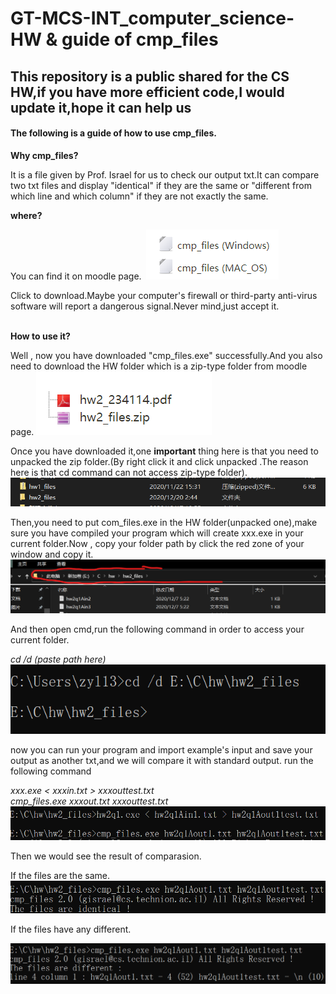 # GT-MCS-INT_computer_science-HW & guide of cmp_files
## This repository is a public shared for the CS HW,if you have more efficient code,I would update it,hope it can help us

#### The following is a guide of how to use cmp_files.

**Why cmp_files?**

  It is a file given by Prof. Israel for us to check our output txt.It can compare two txt files and display "identical" if they are the same or "different from which line and which column" if they are not exactly the same.

**where?**

You can find it on moodle page.
<img scr="https://github.com/Arlin-GT/GT-MCS-INT_computer_science/blob/test001/image/cmp_files_screenshot.png" >
![](image/cmp_files_screenshot.png)

Click to download.Maybe your computer's firewall or third-party anti-virus software will report a dangerous signal.Never mind,just accept it.  

<br>**How to use it?**

Well , now you have downloaded "cmp_files.exe" successfully.And you also need to download the HW folder which is a zip-type folder from moodle page.
![](image/hw_folder_screenshot.png)

Once you have downloaded it,one **important** thing here is that you need to unpacked the zip folder.(By right click it and click unpacked .The reason here is that cd command can not access zip-type folder).  
![](image/unpakced_folder_screenshot.png)


Then,you need to put com_files.exe in the HW folder(unpacked one),make sure you have compiled your program which will create xxx.exe in your current folder.Now , copy your folder path by click the red zone of your window and copy it.  
![](image/copy_path_screenshot.png)


And then open cmd,run the following command in order to access your current folder.

*cd /d (paste path here)*
![](image/run_path_screenshot.png)


now you can run your program and import example's input and save your output as another txt,and we will compare it with standard output.
run the following command

*xxx.exe < xxxin.txt > xxxouttest.txt*<br>
*cmp_files.exe xxxout.txt xxxouttest.txt*
![](image/run_and_cmp_screenshot.png)


Then we would see the result of comparasion.

If the files are the same.  
![](image/run_successful_screenshot.png)

If the files have any different.

![](image/run_fail_screenshot.png)
